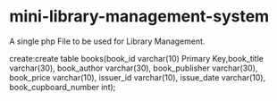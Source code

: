 # mini-library-management-system
A single php File to be used for Library Management.

create:create table books(book_id varchar(10) Primary Key,book_title varchar(30), book_author varchar(30), book_publisher varchar(30), book_price varchar(10), issuer_id varchar(10), issue_date varchar(10), book_cupboard_number int);

